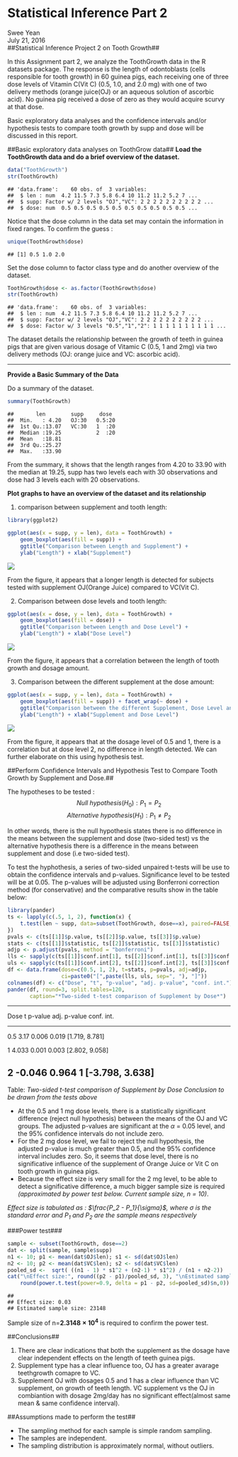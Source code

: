 # Statistical Inference Part 2
Swee Yean  
July 21, 2016  
##Statistical Inference Project 2 on Tooth Growth##


In this Assignment part 2, we analyze the ToothGrowth data in the R datasets package. The response is the length of odontoblasts (cells responsible for tooth growth) in 60 guinea pigs, each receiving one of three dose levels of Vitamin C(Vit C) (0.5, 1.0, and 2.0 mg) with one of two delivery methods (orange juice(OJ) or an aqueous solution of ascorbic acid).  No guinea pig received a dose of zero as they would acquire scurvy at that dose.

Basic exploratory data analyses and the confidence intervals and/or hypothesis tests to compare tooth growth by supp and dose will be discussed in this report. 

##Basic exploratory data analyses on ToothGrow data##
**Load the ToothGrowth data and do a brief overview of the dataset.**

```r
data("ToothGrowth")
str(ToothGrowth)
```

```
## 'data.frame':	60 obs. of  3 variables:
##  $ len : num  4.2 11.5 7.3 5.8 6.4 10 11.2 11.2 5.2 7 ...
##  $ supp: Factor w/ 2 levels "OJ","VC": 2 2 2 2 2 2 2 2 2 2 ...
##  $ dose: num  0.5 0.5 0.5 0.5 0.5 0.5 0.5 0.5 0.5 0.5 ...
```


Notice that the dose column in the data set may contain the information in fixed ranges. To confirm the guess :

```r
unique(ToothGrowth$dose)
```

```
## [1] 0.5 1.0 2.0
```


Set the dose column to factor class type and do another overview of the dataset.

```r
ToothGrowth$dose <- as.factor(ToothGrowth$dose)
str(ToothGrowth)
```

```
## 'data.frame':	60 obs. of  3 variables:
##  $ len : num  4.2 11.5 7.3 5.8 6.4 10 11.2 11.2 5.2 7 ...
##  $ supp: Factor w/ 2 levels "OJ","VC": 2 2 2 2 2 2 2 2 2 2 ...
##  $ dose: Factor w/ 3 levels "0.5","1","2": 1 1 1 1 1 1 1 1 1 1 ...
```

The dataset details the relationship between the growth of teeth in guinea pigs that are given various dosage of Vitamic C (0.5, 1 and 2mg) via two delivery methods (OJ: orange juice and VC: ascorbic acid).

***

**Provide a Basic Summary of the Data**

Do a summary of the dataset.

```r
summary(ToothGrowth)
```

```
##       len        supp     dose   
##  Min.   : 4.20   OJ:30   0.5:20  
##  1st Qu.:13.07   VC:30   1  :20  
##  Median :19.25           2  :20  
##  Mean   :18.81                   
##  3rd Qu.:25.27                   
##  Max.   :33.90
```

From the summary, it shows that the length ranges from 4.20 to 33.90 with the median at 19.25, supp has two levels each with 30 observations and dose had 3 levels each with 20 observations.

**Plot graphs to have an overview of the dataset and its relationship**

1. comparison between supplement and tooth length:

```r
library(ggplot2)

ggplot(aes(x = supp, y = len), data = ToothGrowth) + 
    geom_boxplot(aes(fill = supp)) +
    ggtitle("Comparison between Length and Supplement") +
    ylab("Length") + xlab("Supplement")
```

![](StatisticalInference_Part2_files/figure-html/unnamed-chunk-5-1.png)<!-- -->

From the figure, it appears that a longer length is detected for subjects tested with supplement OJ(Orange Juice) compared to VC(Vit C).


2. Comparison between dose levels and tooth length:

```r
ggplot(aes(x = dose, y = len), data = ToothGrowth) + 
    geom_boxplot(aes(fill = dose)) +
    ggtitle("Comparison between Length and Dose Level") +
    ylab("Length") + xlab("Dose Level")
```

![](StatisticalInference_Part2_files/figure-html/unnamed-chunk-6-1.png)<!-- -->

From the figure, it appears that a correlation between the length of tooth growth and dosage amount. 

3. Comparison between the different supplement at the dose amount:

```r
ggplot(aes(x = supp, y = len), data = ToothGrowth) +
    geom_boxplot(aes(fill = supp)) + facet_wrap(~ dose) +
    ggtitle("Comparison between the different Supplement, Dose Level and Length") +
    ylab("Length") + xlab("Supplement and Dose Level")
```

![](StatisticalInference_Part2_files/figure-html/unnamed-chunk-7-1.png)<!-- -->

From the figure, it appears that at the dosage level of 0.5 and 1, there is a correlation but at dose level 2, no difference in length detected. We can further elaborate on this using hypothesis test.

##Perform Confidence Intervals and Hypothesis Test to Compare Tooth Growth by Supplement and Dose.##

The hypotheses to be tested :
$$Null\:hypothesis (H_0) : P_1 = P_2$$
$$Alternative\:hypothesis (H_1) : P_1 \ne P_2$$

In other words, there is the null hypothesis states there is no difference in the means between the supplement and dose (two-sided test) vs the alternative hypothesis there is a difference in the means between supplement and dose (i.e two-sided test). 

To test the hyphothesis, a series of two-sided unpaired t-tests will be use to obtain the confidence intervals and p-values. Significance level to be tested will be at 0.05. The p-values will be adjusted using Bonferroni correction method (for conservative) and the comparative results show in the table below: 


```r
library(pander)
ts <- lapply(c(.5, 1, 2), function(x) {
    t.test(len ~ supp, data=subset(ToothGrowth, dose==x), paired=FALSE, var.equal=FALSE)
})
pvals <- c(ts[[1]]$p.value, ts[[2]]$p.value, ts[[3]]$p.value)
stats <- c(ts[[1]]$statistic, ts[[2]]$statistic, ts[[3]]$statistic)
adjp <- p.adjust(pvals, method = "bonferroni")
lls <- sapply(c(ts[[1]]$conf.int[1], ts[[2]]$conf.int[1], ts[[3]]$conf.int[1]), round, 3)
uls <- sapply(c(ts[[1]]$conf.int[2], ts[[2]]$conf.int[2], ts[[3]]$conf.int[2]), round, 3)
df <- data.frame(dose=c(0.5, 1, 2), t=stats, p=pvals, adj=adjp,
                 ci=paste0("[",paste(lls, uls, sep=", "), "]"))
colnames(df) <- c("Dose", "t", "p-value", "adj. p-value", "conf. int.")
pander(df, round=3, split.tables=120,
       caption="*Two-sided t-test comparison of Supplement by Dose*")
```


------------------------------------------------------
 Dose    t     p-value   adj. p-value    conf. int.   
------ ------ --------- -------------- ---------------
 0.5    3.17    0.006       0.019      [1.719, 8.781] 

  1    4.033    0.001       0.003      [2.802, 9.058] 

  2    -0.046   0.964         1        [-3.798, 3.638]
------------------------------------------------------

Table: *Two-sided t-test comparison of Supplement by Dose*
*Conclusion to be drawn from the tests above*

- At the 0.5 and 1 mg dose levels, there is a statistically significant difference 
  (reject null hypothesis) between the means of the OJ and VC groups. The adjusted 
  p-values are significant at the $\alpha$ = 0.05 level, and the 95% confidence 
  intervals do not include zero.
- For the 2 mg dose level, we fail to reject the null hypothesis, the adjusted
  p-value is much greater than 0.5, and the 95% confidence interval includes zero.
  So, it seems that dose level, there is no significative influence
  of the supplement of Orange Juice or Vit C on tooth growth in guinea pigs.
- Because the effect size is very small for the 2 mg level, to be able to detect
  a significative difference, a much bigger sample size is required *(approximated by power test below. Current sample size, n = 10)*.
  
*Effect size is tabulated as : $\frac{P_2 - P_1}{\sigma}$, where $\sigma$ is the standard error and $P_1$ and $P_2$ are the sample means respectively*

###Power test###

```r
sample <- subset(ToothGrowth, dose==2)
dat <- split(sample, sample$supp)
n1 <- 10; p1 <- mean(dat$OJ$len); s1 <- sd(dat$OJ$len)
n2 <- 10; p2 <- mean(dat$VC$len); s2 <- sd(dat$VC$len)
pooled_sd <-  sqrt( ((n1 - 1) * s1^2 + (n2-1) * s1^2) / (n1 + n2-2))
cat("\nEffect size:", round((p2 - p1)/pooled_sd, 3), "\nEstimated sample size:",
    round(power.t.test(power=0.9, delta = p1 - p2, sd=pooled_sd)$n,0))
```

```
## 
## Effect size: 0.03 
## Estimated sample size: 23148
```
Sample size of n=**$2.3148\times 10^{4}$** is required to confirm the power test. 

##Conclusions##
1. There are clear indications that both the supplement as the dosage have clear independent effects on the length of teeth guinea pigs. 
2. Supplement type has a clear influence too, OJ has a greater avarage teethgrowth comapre to VC.
3. Supplement OJ with dosages 0.5 and 1 has a clear influence than VC supplement, on  growth of teeth length.  VC supplement vs the OJ in combiantion with dosage 2mg/day has no significant effect(almost same mean & same confidence interval).

##Assumptions made to perform the test##

- The sampling method for each sample is simple random sampling.
- The samples are independent.
- The sampling distribution is approximately normal, without outliers. 

 




